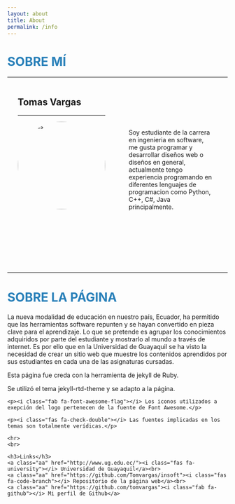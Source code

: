 ```yaml
---
layout: about
title: About
permalink: /info
---
```

<script src="https://kit.fontawesome.com/7316530f41.js" crossorigin="anonymous"></script>
<style>
    li{
        display: inline-block;    
    }
    li img{
        height: 200px;
        width: 200px;
        border-radius: 100%;  
    }
    li h2{
        float: top;
    }
    i{
        color:#2980b9;
    }
    .aa:visited{
        color:#2980b9;

    }
</style>
<h1 style="color:#2980b9">SOBRE MÍ</h1>
<hr>
<div>
<ul>
        <li>
            <h2>Tomas Vargas</h2>
            <hr>
            <img style="position:inherit;margin-bottom: 130px;" src="https://avatars0.githubusercontent.com/u/39144516?s=460&u=e8b30755e10c9c25e701d241779f09e672e8e0a3&v=4" alt="tomas"></li>
        <li style="width: 40%;margin-left: 50px;">
            <i style="font-size:50px;color:#2980b9" class="far fa-address-card"></i>
            <p >Soy estudiante de la carrera en ingenieria en software, me gusta programar y desarrollar diseños web o diseños en general, actualmente tengo experiencia programando en diferentes lenguajes de programacion como Python, C++, C#, Java principalmente.</p>
        </li>
    </ul>
    <hr>
    <h1 style="color:#2980b9">SOBRE LA PÁGINA</h1>
    <P>La nueva modalidad de educación en nuestro país, Ecuador, ha permitido que las herramientas
    software repunten y se hayan convertido en pieza clave para el aprendizaje. Lo que se pretende
    es agrupar los conocimientos adquiridos por parte del estudiante y mostrarlo al mundo a través
    de internet. Es por ello que en la Universidad de Guayaquil se ha visto la necesidad de crear un
    sitio web que muestre los contenidos aprendidos por sus estudiantes en cada una de las asignaturas
    cursadas.</P>
    <p><i class="fas fa-gem"></i> Esta página fue creda con la herramienta de jekyll de Ruby. </p>

   <p><i class="fas fa-globe-africa"></i> Se utilizó el tema jekyll-rtd-theme y se adapto a la página.</p>

    <p><i class="fab fa-font-awesome-flag"></i> Los iconos utilizados a exepción del logo pertenecen de la fuente de Font Awesome.</p> 
    
    <p><i class="fas fa-check-double"></i> Las fuentes implicadas en los temas son totalmente verídicas.</p>

    <hr>
    <br>

    <h3>Links</h3>
    <a class="aa" href="http://www.ug.edu.ec/"><i class="fas fa-university"></i> Universidad de Guayaquil</a><br>
    <a class="aa" href="https://github.com/Tomvargas/insoft"><i class="fas fa-code-branch"></i> Repositorio de la página web</a><br>
    <a class="aa" href="https://github.com/tomvargas"><i class="fab fa-github"></i> Mi perfil de Github</a>

</div>
